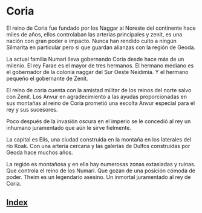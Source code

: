 # Coria

El reino de Coria fue fundado por los Naggar al Noreste del continente hace miles de años, ellos controlaban las arterias principales y zenit, es una nación con gran poder e impacto. Nunca han rendido culto a ningún Silmarita en particular pero sí que guardan alianzas con la región de Geoda.

La actual familia Numari lleva gobernando Coria desde hace más de un milenio. El rey Farae es el mayor de tres hermanos. El hermano mediano es el gobernador de la colonia naggar del Sur Oeste Neidimia. Y el hermano pequeño el gobernante de Zenit.

El reino de coria cuenta con la amistad militar de los reinos del norte salvo con Zenit. Los Anvur en agradecimiento a las ayudas proporcionadas en sus montañas al reino de Coria prometió una escolta Anvur especial para el rey y sus sucesores.

Poco después de la invasión oscura  en el imperio se le concedió al rey un inhumano juramentado que aún le sirve fielmente.

La capital es Elis, una ciudad construida en la montaña en los laterales del río Koak. Con una arteria cercana y las galerías de Dulfos construidas por Geoda hace muchos años.

La región es montañosa y en ella hay numerosas zonas extasiadas y ruinas.
Que controla el reino de los Numari. Que gozan de una posición cómoda de poder.
Theim es un legendario asesino. Un inmortal juramentado al rey de Coria.

## [Index](../index.md)